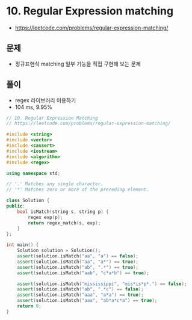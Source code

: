 # 10. Regular Expression matching
* https://leetcode.com/problems/regular-expression-matching/

## 문제
* 정규표현식 matching 일부 기능을 직접 구현해 보는 문제

## 풀이
* regex 라이브러리 이용하기
* 104 ms, 9.95%

```cpp
// 10. Regular Expression Matching
// https://leetcode.com/problems/regular-expression-matching/

#include <string>
#include <vector>
#include <cassert>
#include <iostream>
#include <algorithm>
#include <regex>

using namespace std;

// '.' Matches any single character.
// '*' Matches zero or more of the preceding element.

class Solution {
public:
    bool isMatch(string s, string p) {
        regex exp(p);
        return regex_match(s, exp);
    }
};

int main() {
    Solution solution = Solution();
    assert(solution.isMatch("aa", "a") == false);
    assert(solution.isMatch("aa", "a*") == true);
    assert(solution.isMatch("ab", ".*") == true);
    assert(solution.isMatch("aab", "c*a*b") == true);

    assert(solution.isMatch("mississippi", "mis*is*p*.") == false);
    assert(solution.isMatch("ab", ".*c") == false);
    assert(solution.isMatch("aaa", "a*a") == true);
    assert(solution.isMatch("aaa", "ab*a*c*a") == true);
    return 0;
}
```